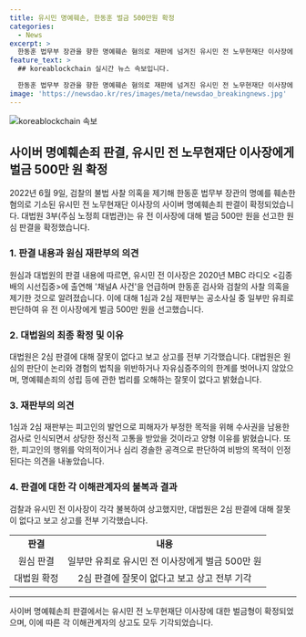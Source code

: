 ```yaml
---
title: 유시민 명예훼손, 한동훈 벌금 500만원 확정
categories:
  - News
excerpt: >
  한동훈 법무부 장관을 향한 명예훼손 혐의로 재판에 넘겨진 유시민 전 노무현재단 이사장에 대해 벌금형이 확정됐다. 대법원은 1·2심에서 유 전 이사장에게 범죄행위를 인정하며 원심 판결을 확정했다. 유 전 이사장은 채널A 사건을 라디오에서 언급하며 한동훈 검사를 향해 비방 발언을 한 것으로 인정되었고, 이에 대해 대법원은 상고를 기각했다.
feature_text: >
  ## koreablockchain 실시간 뉴스 속보입니다.

  한동훈 법무부 장관을 향한 명예훼손 혐의로 재판에 넘겨진 유시민 전 노무현재단 이사장에 대해 벌금형이 확정됐다. 대법원은 1·2심에서 유 전 이사장에게 범죄행위를 인정하며 원심 판결을 확정했다. 유 전 이사장은 채널A 사건을 라디오에서 언급하며 한동훈 검사를 향해 비방 발언을 한 것으로 인정되었고, 이에 대해 대법원은 상고를 기각했다.
image: 'https://newsdao.kr/res/images/meta/newsdao_breakingnews.jpg'
---
```


<p><img src="https://newsdao.kr/res/images/meta/newsdao_breakingnews.jpg" alt="koreablockchain 속보" /></p>

<h2 data-ke-size="size26">사이버 명예훼손죄 판결, 유시민 전 노무현재단 이사장에게 벌금 500만 원 확정</h2>

<p data-ke-size="size16">2022년 6월 9일, 검찰의 불법 사찰 의혹을 제기해 한동훈 법무부 장관의 명예를 훼손한 혐의로 기소된 유시민 전 노무현재단 이사장의 사이버 명예훼손죄 판결이 확정되었습니다. 대법원 3부(주심 노정희 대법관)는 유 전 이사장에 대해 벌금 500만 원을 선고한 원심 판결을 확정했습니다.</p>

<h3 data-ke-size="size22">1. 판결 내용과 원심 재판부의 의견</h3>

<p data-ke-size="size16">원심과 대법원의 판결 내용에 따르면, 유시민 전 이사장은 2020년 MBC 라디오 <김종배의 시선집중>에 출연해 '채널A 사건'을 언급하며 한동훈 검사와 검찰의 사찰 의혹을 제기한 것으로 알려졌습니다. 이에 대해 1심과 2심 재판부는 공소사실 중 일부만 유죄로 판단하여 유 전 이사장에게 벌금 500만 원을 선고했습니다.</p>

<h3 data-ke-size="size22">2. 대법원의 최종 확정 및 이유</h3>

<p data-ke-size="size16">대법원은 2심 판결에 대해 잘못이 없다고 보고 상고를 전부 기각했습니다. 대법원은 원심의 판단이 논리와 경험의 법칙을 위반하거나 자유심증주의의 한계를 벗어나지 않았으며, 명예훼손죄의 성립 등에 관한 법리를 오해하는 잘못이 없다고 밝혔습니다.</p>

<h3 data-ke-size="size22">3. 재판부의 의견</h3>

<p data-ke-size="size16">1심과 2심 재판부는 피고인의 발언으로 피해자가 부정한 목적을 위해 수사권을 남용한 검사로 인식되면서 상당한 정신적 고통을 받았을 것이라고 양형 이유를 밝혔습니다. 또한, 피고인의 행위를 악의적이거나 심리 경솔한 공격으로 판단하여 비방의 목적이 인정된다는 의견을 내놓았습니다.</p>

<h3 data-ke-size="size22">4. 판결에 대한 각 이해관계자의 불복과 결과</h3>

<p data-ke-size="size16">검찰과 유시민 전 이사장이 각각 불복하여 상고했지만, 대법원은 2심 판결에 대해 잘못이 없다고 보고 상고를 전부 기각했습니다.</p>

<table>
    <tr>
        <td style="text-align: center; height: 17px;"><b>판결</b></td>
        <td style="text-align: center; height: 17px;"><b>내용</b></td>
    </tr>
    <tr>
        <td style="text-align: center; height: 17px;">원심 판결</td>
        <td style="text-align: center; height: 17px;">일부만 유죄로 유시민 전 이사장에게 벌금 500만 원</td>
    </tr>
    <tr>
        <td style="text-align: center; height: 17px;">대법원 확정</td>
        <td style="text-align: center; height: 17px;">2심 판결에 잘못이 없다고 보고 상고 전부 기각</td>
    </tr>
</table>

<hr>

<p data-ke-size="size16">사이버 명예훼손죄 판결에서는 유시민 전 노무현재단 이사장에 대한 벌금형이 확정되었으며, 이에 따른 각 이해관계자의 상고도 모두 기각되었습니다.</p>

